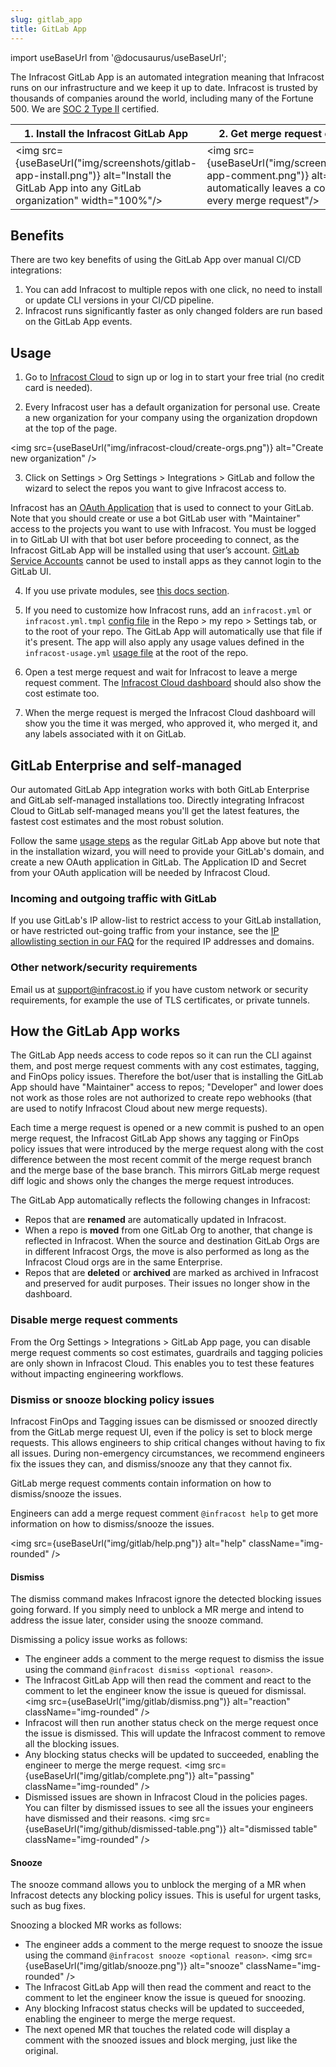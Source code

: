 ```yaml
---
slug: gitlab_app
title: GitLab App
---
```


import useBaseUrl from '@docusaurus/useBaseUrl';

The Infracost GitLab App is an automated integration meaning that Infracost runs on our infrastructure and we keep it up to date. Infracost is trusted by thousands of companies around the world, including many of the Fortune 500. We are <a href="https://www.infracost.io/security/" target="_self" rel="">SOC 2 Type II</a> certified.

| 1. Install the Infracost GitLab App                                                                                                      | 2. Get merge request comments                                                                                                           |
| ---------------------------------------------------------------------------------------------------------------------------------------- | --------------------------------------------------------------------------------------------------------------------------------------- |
| <img src={useBaseUrl("img/screenshots/gitlab-app-install.png")} alt="Install the GitLab App into any GitLab organization" width="100%"/> | <img src={useBaseUrl("img/screenshots/gitlab-app-comment.png")} alt="Infracost automatically leaves a comment on every merge request"/> |

## Benefits

There are two key benefits of using the GitLab App over manual CI/CD integrations:

1. You can add Infracost to multiple repos with one click, no need to install or update CLI versions in your CI/CD pipeline.
2. Infracost runs significantly faster as only changed folders are run based on the GitLab App events.

## Usage

1. Go to [Infracost Cloud](https://dashboard.infracost.io) to sign up or log in to start your free trial (no credit card is needed).

2. Every Infracost user has a default organization for personal use. Create a new organization for your company using the organization dropdown at the top of the page.

<img src={useBaseUrl("img/infracost-cloud/create-orgs.png")} alt="Create new organization" />

3. Click on Settings > Org Settings > Integrations > GitLab and follow the wizard to select the repos you want to give Infracost access to.

Infracost has an [OAuth Application](https://docs.gitlab.com/api/applications/) that is used to connect to your GitLab.
Note that you should create or use a bot GitLab user with "Maintainer" access to the projects you want to use with Infracost. You must be logged in to GitLab UI with that bot user before proceeding to connect, as the Infracost GitLab App will be installed using that user’s account. [GitLab Service Accounts](https://docs.gitlab.com/ee/user/profile/service_accounts.html) cannot be used to install apps as they cannot login to the GitLab UI.

4. If you use private modules, see [this docs section](/docs/features/terraform_modules/#source-control-integrations).

5. If you need to customize how Infracost runs, add an `infracost.yml` or `infracost.yml.tmpl` [config file](/docs/features/config_file/) in the Repo > my repo > Settings tab, or to the root of your repo. The GitLab App will automatically use that file if it's present. The app will also apply any usage values defined in the `infracost-usage.yml` [usage file](/docs/features/usage_based_resources/) at the root of the repo.

6. Open a test merge request and wait for Infracost to leave a merge request comment. The [Infracost Cloud dashboard](https://dashboard.infracost.io) should also show the cost estimate too.

7. When the merge request is merged the Infracost Cloud dashboard will show you the time it was merged, who approved it, who merged it, and any labels associated with it on GitLab.

## GitLab Enterprise and self-managed

Our automated GitLab App integration works with both GitLab Enterprise and GitLab self-managed installations too. Directly integrating Infracost Cloud to GitLab self-managed means you'll get the latest features, the fastest cost estimates and the most robust solution.

Follow the same [usage steps](#usage) as the regular GitLab App above but note that in the installation wizard, you will need to provide your GitLab's domain, and create a new OAuth application in GitLab. The Application ID and Secret from your OAuth application will be needed by Infracost Cloud.

### Incoming and outgoing traffic with GitLab

If you use GitLab's IP allow-list to restrict access to your GitLab installation, or have restricted out-going traffic from your instance, see the [IP allowlisting section in our FAQ](/docs/faq#how-can-i-allowlist-infracost-ip-addresses) for the required IP addresses and domains.

### Other network/security requirements

Email us at [support@infracost.io](mailto:support@infracost.io) if you have custom network or security requirements, for example the use of TLS certificates, or private tunnels.

## How the GitLab App works

The GitLab App needs access to code repos so it can run the CLI against them, and post merge request comments with any cost estimates, tagging, and FinOps policy issues. Therefore the bot/user that is installing the GitLab App should have "Maintainer" access to repos; "Developer" and lower does not work as those roles are not authorized to create repo webhooks (that are used to notify Infracost Cloud about new merge requests).

Each time a merge request is opened or a new commit is pushed to an open merge request, the Infracost GitLab App shows any tagging or FinOps policy issues that were introduced by the merge request along with the cost difference between the most recent commit of the merge request branch and the merge base of the base branch. This mirrors GitLab merge request diff logic and shows only the changes the merge request introduces.

The GitLab App automatically reflects the following changes in Infracost:

- Repos that are **renamed** are automatically updated in Infracost.
- When a repo is **moved** from one GitLab Org to another, that change is reflected in Infracost. When the source and destination GitLab Orgs are in different Infracost Orgs, the move is also performed as long as the Infracost Cloud orgs are in the same Enterprise.
- Repos that are **deleted** or **archived** are marked as archived in Infracost and preserved for audit purposes. Their issues no longer show in the dashboard.

### Disable merge request comments

From the Org Settings > Integrations > GitLab App page, you can disable merge request comments so cost estimates, guardrails and tagging policies are only shown in Infracost Cloud. This enables you to test these features without impacting engineering workflows.

### Dismiss or snooze blocking policy issues

Infracost FinOps and Tagging issues can be dismissed or snoozed directly from the GitLab merge request UI, even if the policy is set to block merge requests. This allows engineers to ship critical changes without having to fix all issues. During non-emergency circumstances, we recommend engineers fix the issues they can, and dismiss/snooze any that they cannot fix.

GitLab merge request comments contain information on how to dismiss/snooze the issues.

Engineers can add a merge request comment `@infracost help` to get more information on how to dismiss/snooze the issues.

<img src={useBaseUrl("img/gitlab/help.png")} alt="help" className="img-rounded" />

#### Dismiss

The dismiss command makes Infracost ignore the detected blocking issues going forward. If you simply need to unblock a MR merge and intend to address the issue later, consider using the snooze command.

Dismissing a policy issue works as follows:

- The engineer adds a comment to the merge request to dismiss the issue using the command `@infracost dismiss <optional reason>`.
- The Infracost GitLab App will then read the comment and react to the comment to let the engineer know the issue is queued for dismissal.
  <img src={useBaseUrl("img/gitlab/dismiss.png")} alt="reaction" className="img-rounded" />
- Infracost will then run another status check on the merge request once the issue is dismissed. This will update the Infracost comment to remove all the blocking issues.
- Any blocking status checks will be updated to succeeded, enabling the engineer to merge the merge request.
  <img src={useBaseUrl("img/gitlab/complete.png")} alt="passing" className="img-rounded" />
- Dismissed issues are shown in Infracost Cloud in the policies pages. You can filter by dismissed issues to see all the issues your engineers have dismissed and their reasons.
  <img src={useBaseUrl("img/github/dismissed-table.png")} alt="dismissed table" className="img-rounded" />

#### Snooze

The snooze command allows you to unblock the merging of a MR when Infracost detects any blocking policy issues. This is useful for urgent tasks, such as bug fixes.

Snoozing a blocked MR works as follows:

- The engineer adds a comment to the merge request to snooze the issue using the command `@infracost snooze <optional reason>`.
  <img src={useBaseUrl("img/gitlab/snooze.png")} alt="snooze" className="img-rounded" />
- The Infracost GitLab App will then read the comment and react to the comment to let the engineer know the issue is queued for snoozing.
- Any blocking Infracost status checks will be updated to succeeded, enabling the engineer to merge the merge request.
- The next opened MR that touches the related code will display a comment with the snoozed issues and block merging, just like the original.
